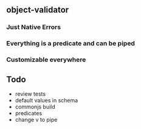 ## object-validator


### Just Native Errors


### Everything is a predicate and can be piped

### Customizable everywhere 


## Todo
- review tests
- default values in schema
- commonjs build
- predicates
- change v to pipe
